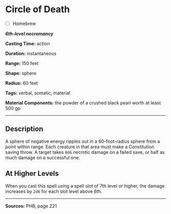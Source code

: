 # Circle of Death

- [ ] Homebrew

***6th-level necromancy***

**Casting Time:** action

**Duration:** instantaneous

**Range:** 150 feet

**Shape:** sphere

**Radius:** 60 feet

**Tags:** verbal, somatic, material

**Material Components:** the powder of a crushed black pearl worth at least 500 gp

---

## Description
A sphere of negative energy ripples out in a 60-foot-radius sphere from a point within range.
Each creature in that area must make a Constitution saving throw.
A target takes `8d6` necrotic damage on a failed save, or half as much damage on a successful one.

## At Higher Levels
When you cast this spell using a spell slot of 7th level or higher, the damage increases by `2d6` for each slot level above 6th.

---

**Sources:** PHB, page 221
